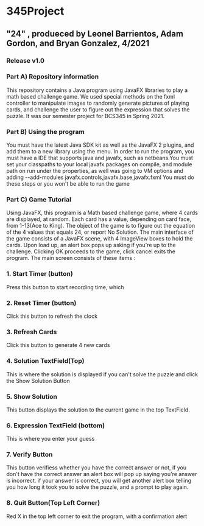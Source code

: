 # 345Project
## **"24" , produeced by Leonel Barrientos, Adam Gordon, and Bryan Gonzalez, 4/2021**
### Release v1.0
### Part A) Repository information
This repository contains a Java program using JavaFX libraries to play a math based challenge game. We used special methods on the fxml controller to manipulate images
to randomly generate pictures of playing cards, and challenge the user to figure out the expression that solves the puzzle. It was our semester project for BCS345 in Spring 2021.
### Part B) Using the program
You must have the latest Java SDK kit as well as the JavaFX 2 plugins, and add them to a new library using the menu.
In order to run the program, you must have a IDE that supports java and javafx, such as netbeans.You must set your classpaths to your local javafx packages on compile,
and module path on run under the properties, as well was going to VM options and adding --add-modules javafx.controls,javafx.base,javafx.fxml 
You must do these steps or you won't be able to run the game
### Part C) Game Tutorial
Using JavaFX, this program is a Math based challenge game, where 4 cards are displayed, at random.
Each card has a value, depending on card face, from 1-13(Ace to King).
The object of the game is to figure out the equation of the 4 values that equals 24, or report No Solution.
The main interface of the game consists of a JavaFX scene, with 4 ImageView boxes to hold the cards. Upon load up,
an alert box pops up asking if you're up to the challenge.  Clicking OK proceeds to the game, click cancel exits the program.
The main screen consists of these items :
### 1. Start Timer (button)
Press this button to start recording time, which
### 2. Reset Timer (button)
Click this button to refresh the clock
### 3. Refresh Cards
Click this button to generate 4 new cards
### 4. Solution TextField(Top)
This is where the solution is displayed if you can't solve the puzzle and click the Show Solution Button
### 5. Show Solution
This button displays the solution to the current game in the top TextField.
### 6. Expression TextField (bottom)
This is where you enter your guess
### 7. Verify Button
This button verifiess whether you have the correct answer or not, if you don't have the correct answer an alert box will pop up saying you're answer is incorrect.
if your answer is correct, you will get another alert box telling you how long it took you to solve the puzzle, and a prompt to play again.
### 8. Quit Button(Top Left Corner) 
Red X in the top left corner to exit the program, with a confirmation alert
